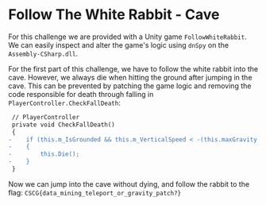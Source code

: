 # Follow The White Rabbit - Cave

For this challenge we are provided with a Unity game `FollowWhiteRabbit`. We can easily inspect and alter the game's logic using `dnSpy` on the `Assembly-CSharp.dll`.

For the first part of this challenge, we have to follow the white rabbit into the cave. However, we always die when hitting the ground after jumping in the cave. This can be prevented by patching the game logic and removing the code responsible for death through falling in `PlayerController.CheckFallDeath`:

```diff
 // PlayerController
 private void CheckFallDeath()
 {
-    if (this.m_IsGrounded && this.m_VerticalSpeed < -(this.maxGravity - 0.1f))
-    {
-        this.Die();
-    }
 }
```

Now we can jump into the cave without dying, and follow the rabbit to the flag: `CSCG{data_mining_teleport_or_gravity_patch?}`
